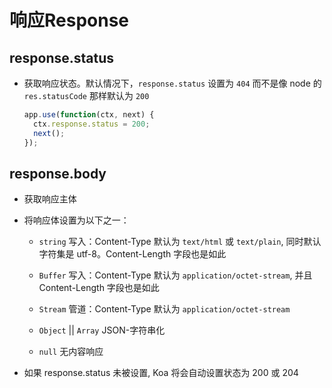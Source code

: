 # 响应Response

## response.status

+ 获取响应状态。默认情况下，`response.status` 设置为 `404` 而不是像 node 的 `res.statusCode` 那样默认为 `200`

  ```js
  app.use(function(ctx, next) {
    ctx.response.status = 200;
    next();
  });
  ```

## response.body

+ 获取响应主体

+ 将响应体设置为以下之一：

  + `string` 写入：Content-Type 默认为 `text/html` 或 `text/plain`, 同时默认字符集是 utf-8。Content-Length 字段也是如此

  + `Buffer` 写入：Content-Type 默认为 `application/octet-stream`, 并且 Content-Length 字段也是如此

  + `Stream` 管道：Content-Type 默认为 `application/octet-stream`

  + `Object` || `Array` JSON-字符串化

  + `null` 无内容响应

+ 如果 response.status 未被设置, Koa 将会自动设置状态为 200 或 204
